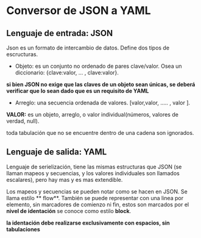 # Conversor  de JSON a YAML


## Lenguaje de entrada: JSON

Json es un formato de intercambio de datos. Define dos tipos de escructuras. 

* Objeto: es un conjunto no ordenado de pares clave/valor. Osea un diccionario: {clave:valor, ... , clave:valor}.

**si bien JSON no exige que las claves de un objeto sean únicas, se deberá verificar que lo sean dado que es un requisito de YAML**

* Arreglo: una secuencia ordenada de valores. [valor,valor, ..... , valor ].

**VALOR:** es un objeto, arreglo, o valor individual(números, valores de verdad, null).

toda tabulación que no se encuentre dentro de una cadena son ignorados.

## Lenguaje de salida: YAML

Lenguaje de serielización, tiene las mismas estructuras que JSON (se llaman mapeos y secuencias, y los valores individuales son llamados escalares), pero hay mas y es mas extendible.

Los mapeos y secuencias se pueden notar como se hacen en JSON. Se llama estilo ** flow**.
También se puede representar con una linea por elemento, sin marcadores de comienzo ni fin, estos son marcados por el **nivel de identación** se conoce como estilo **block**.

**la identación debe realizarse exclusivamente con espacios, sin tabulaciones**